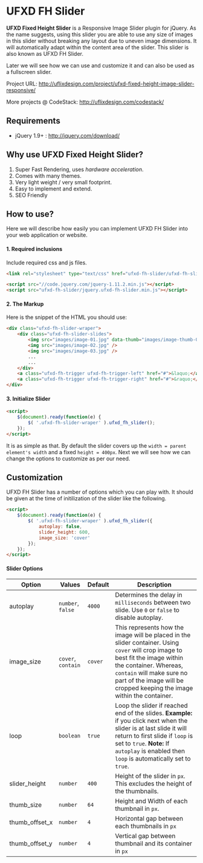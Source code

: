 # UFXD FH Slider

**UFXD Fixed Height Slider** is a Responsive Image Slider plugin for jQuery. As the name suggests, using this slider you are able to use any size of images in this slider without breaking any layout due to uneven image dimensions. It will automatically adapt within the content area of the slider. This slider is also known as UFXD FH Slider.

Later we will see how we can use and customize it and can also be used as a fullscreen slider.

Project URL: http://uflixdesign.com/project/ufxd-fixed-height-image-slider-responsive/

More projects @ CodeStack: http://uflixdesign.com/codestack/

## Requirements
- jQuery 1.9+ : http://jquery.com/download/

## Why use UFXD Fixed Height Slider?
1. Super Fast Rendering, uses *hardware acceleration*.
2. Comes with many themes.
3. Very light weight / very small footprint.
4. Easy to implement and extend.
5. SEO Friendly

## How to use?
Here we will describe how easily you can implement UFXD FH Slider into your web application or website.

#### 1. Required inclusions
Include required css and js files.
```html
<link rel="stylesheet" type="text/css" href="ufxd-fh-slider/ufxd-fh-slider.min.css" />

<script src="//code.jquery.com/jquery-1.11.2.min.js"></script>
<script src="ufxd-fh-slider/jquery.ufxd-fh-slider.min.js"></script>
```

#### 2. The Markup
Here is the snippet of the HTML you should use:
```html
<div class="ufxd-fh-slider-wraper">
	<div class="ufxd-fh-slider-slides">
		<img src="images/image-01.jpg" data-thumb="images/image-thumb-01.jpg" />
		<img src="images/image-02.jpg" />
		<img src="images/image-03.jpg" />
		...
		...
	</div>
	<a class="ufxd-fh-trigger ufxd-fh-trigger-left" href="#">&laquo;</a>
	<a class="ufxd-fh-trigger ufxd-fh-trigger-right" href="#">&raquo;</a>
</div>
```
#### 3. Initialize Slider
```html
<script>
    $(document).ready(function(e) {
        $( '.ufxd-fh-slider-wraper' ).ufxd_fh_slider();
    });
</script>
```
It is as simple as that. By default the slider covers up the `width = parent element's width` and a fixed `height = 400px`. Next we will see how we can change the options to customize as per our need.

## Customization
UFXD FH Slider has a number of options which you can play with. It should be given at the time of initilization of the slider like the following.
```html
<script>
    $(document).ready(function(e) {
        $( '.ufxd-fh-slider-wraper' ).ufxd_fh_slider({
            autoplay: false,
            slider_height: 600,
            image_size: 'cover'
        });
    });
</script>
```
#### Slider Options
|    Option    |    Values   |    Default    |    Description   |
|--------------|-------------|---------------|------------------|
| autoplay | `number`, `false` | `4000` | Determines the delay in `milliseconds` between two slide. Use `0` or `false` to disable autoplay. |
| image_size | `cover`, `contain` | `cover` | This represents how the image will be placed in the slider container. Using `cover` will crop image to best fit the image within the container. Whereas, `contain` will make sure no part of the image will be cropped keeping the image within the container. |
| loop | `boolean` | `true` | Loop the slider if reached end of the slides. **Example:** if you click next when the slider is at last slide it will return to first slide if `loop` is set to `true`. **Note:** If `autoplay` is enabled then `loop` is automatically set to `true`.  |
| slider_height | `number` | `400` | Height of the slider in `px`. This excludes the height of the thumbnails. |
| thumb_size | `number` | `64` | Height and Width of each thumbnail in `px`. |
| thumb_offset_x | `number` | `4` | Horizontal gap between each thumbnails in `px` |
| thumb_offset_y | `number` | `4` | Vertical gap between thumbnail and its container in `px` |